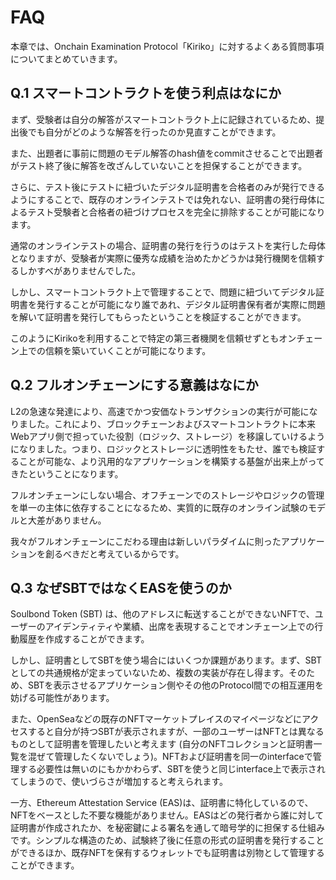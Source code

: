 # FAQ

本章では、Onchain Examination Protocol「Kiriko」に対するよくある質問事項についてまとめていきます。

## Q.1 スマートコントラクトを使う利点はなにか

まず、受験者は自分の解答がスマートコントラクト上に記録されているため、提出後でも自分がどのような解答を行ったのか見直すことができます。

また、出題者に事前に問題のモデル解答のhash値をcommitさせることで出題者がテスト終了後に解答を改ざんしていないことを担保することができます。

さらに、テスト後にテストに紐づいたデジタル証明書を合格者のみが発行できるようにすることで、既存のオンラインテストでは免れない、証明書の発行母体によるテスト受験者と合格者の紐づけプロセスを完全に排除することが可能になります。

通常のオンラインテストの場合、証明書の発行を行うのはテストを実行した母体となりますが、受験者が実際に優秀な成績を治めたかどうかは発行機関を信頼するしかすべがありませんでした。

しかし、スマートコントラクト上で管理することで、問題に紐づいてデジタル証明書を発行することが可能になり誰であれ、デジタル証明書保有者が実際に問題を解いて証明書を発行してもらったということを検証することができます。

このようにKirikoを利用することで特定の第三者機関を信頼せずともオンチェーン上での信頼を築いていくことが可能になります。

## Q.2 フルオンチェーンにする意義はなにか

L2の急速な発達により、高速でかつ安価なトランザクションの実行が可能になりました。これにより、ブロックチェーンおよびスマートコントラクトに本来Webアプリ側で担っていた役割（ロジック、ストレージ）を移譲していけるようになりました。つまり、ロジックとストレージに透明性をもたせ、誰でも検証することが可能な、より汎用的なアプリケーションを構築する基盤が出来上がってきたということになります。

フルオンチェーンにしない場合、オフチェーンでのストレージやロジックの管理を単一の主体に依存することになるため、実質的に既存のオンライン試験のモデルと大差がありません。

我々がフルオンチェーンにこだわる理由は新しいパラダイムに則ったアプリケーションを創るべきだと考えているからです。


## Q.3 なぜSBTではなくEASを使うのか

Soulbond Token (SBT) は、他のアドレスに転送することができないNFTで、ユーザーのアイデンティティや業績、出席を表現することでオンチェーン上での行動履歴を作成することができます。

しかし、証明書としてSBTを使う場合にはいくつか課題があります。まず、SBTとしての共通規格が定まっていないため、複数の実装が存在し得ます。そのため、SBTを表示させるアプリケーション側やその他のProtocol間での相互運用を妨げる可能性があります。

また、OpenSeaなどの既存のNFTマーケットプレイスのマイページなどにアクセスすると自分が持つSBTが表示されますが、一部のユーザーはNFTとは異なるものとして証明書を管理したいと考えます (自分のNFTコレクションと証明書一覧を混ぜて管理したくないでしょう)。NFTおよび証明書を同一のinterfaceで管理する必要性は無いのにもかかわらず、SBTを使うと同じinterface上で表示されてしまうので、使いづらさが増加すると考えられます。

一方、Ethereum Attestation Service (EAS)は、証明書に特化しているので、NFTをベースとした不要な機能がありません。EASはどの発行者から誰に対して証明書が作成されたか、を秘密鍵による署名を通して暗号学的に担保する仕組みです。シンプルな構造のため、試験終了後に任意の形式の証明書を発行することができるほか、既存NFTを保有するウォレットでも証明書は別物として管理することができます。
